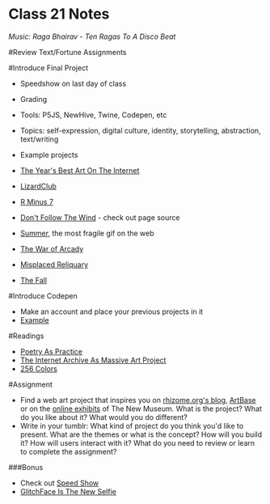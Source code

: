 Class 21 Notes
==============

*Music: Raga Bhairav - Ten Ragas To A Disco Beat*

#Review Text/Fortune Assignments

#Introduce Final Project

* Speedshow on last day of class
* Grading
* Tools: P5JS, NewHive, Twine, Codepen, etc
* Topics: self-expression, digital culture, identity, storytelling, abstraction, text/writing
* Example projects

* [The Year's Best Art On The Internet](http://www.fastcompany.com/3039947/the-years-best-art-on-the-internet)
* [LizardClub](http://www.james.trummerkind.com/lizardclub)
* [R Minus 7](http://newhive.com/melissabroder/rminus7?q=%40melissabroder+%23rminus7&e=a3JvU7)
* [Don't Follow The Wind](http://dontfollowthewind.info/) - check out page source
* [Summer](http://art.teleportacia.org/olia/summer/), the most fragile gif on the web
* [The War of Arcady](http://woodsofarcady.com/)
* [Misplaced Reliquary](http://www.paulcatanese.com/artwork/misplaced/index.html)
* [The Fall](http://media.rhizome.org/fall/childrens-lit.html)

#Introduce Codepen

* Make an account and place your previous projects in it
* [Example](http://codepen.io/carolineartz/pen/raRYYe)

#Readings

* [Poetry As Practice](http://rhizome.org/editorial/2015/mar/2/first-look-poetry/)
* [The Internet Archive As Massive Art Project](http://www.fastcolabs.com/3038062/the-internet-archive-as-massive-art-project)
* [256 Colors](http://www.fastcompany.com/3036241/this-film-is-made-from-3000-gifs)

#Assignment

* Find a web art project that inspires you on [rhizome.org's blog](http://rhizome.org/editorial/), [ArtBase](http://rhizome.org/artbase/) or on the [online exhibits](http://www.newmuseum.org/exhibitions/online) of The New Museum. What is the project? What do you like about it? What would you do different? 
* Write in your tumblr: What kind of project do you think you'd like to present. What are the themes or what is the concept? How will you build it? How will users interact with it? What do you need to review or learn to complete the assignment?


###Bonus

* Check out [Speed Show](http://www.speedshow.net)
* [GlitchFace Is The New Selfie](http://www.fastcompany.com/3036029/app-economy/glitch-face-is-the-new-selfie)
